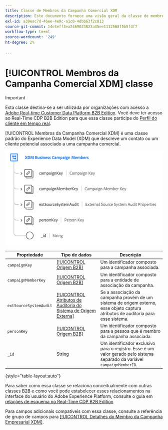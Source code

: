```yaml
---
title: Classe de Membros da Campanha Comercial XDM
description: Este documento fornece uma visão geral da classe de membros da campanha comercial XDM no Experience Data Model (XDM).
exl-id: a39eac7d-46ee-4e9c-a1c0-4dbb63f2c813
source-git-commit: 14e3eff3ea2469023823a35ee1112568f5b5f4f7
workflow-type: tm+mt
source-wordcount: '249'
ht-degree: 2%

---
```


# [!UICONTROL Membros da Campanha Comercial XDM] classe

>[!IMPORTANT]
>
>Esta classe destina-se a ser utilizada por organizações com acesso a [Adobe Real-time Customer Data Platform B2B Edition](../../../rtcdp/b2b-overview.md). Você deve ter acesso ao Real-Time CDP B2B Edition para que essa classe participe do [Perfil do cliente em tempo real](../../../profile/home.md).

[!UICONTROL Membros da Campanha Comercial XDM] é uma classe padrão do Experience Data Model (XDM) que descreve um contato ou um cliente potencial associado a uma campanha comercial.

![A estrutura da classe membros da campanha comercial XDM como ela aparece na interface do usuário](../../images/classes/b2b/business-campaign-members.png)

| Propriedade | Tipo de dados | Descrição |
| --- | --- | --- |
| `campaignKey` | [[!UICONTROL Origem B2B]](../../data-types/b2b-source.md) | Um identificador composto para a campanha associada. |
| `campaignMemberKey` | [[!UICONTROL Origem B2B]](../../data-types/b2b-source.md) | Um identificador composto para a entidade de associação da campanha. |
| `extSourceSystemAudit` | [[!UICONTROL Atributos de Auditoria do Sistema de Origem Externa]](../../data-types/external-source-system-audit-attributes.md) | Se a associação da campanha provém de um sistema de origem externo, esse objeto captura atributos de auditoria para esse sistema. |
| `personKey` | [[!UICONTROL Origem B2B]](../../data-types/b2b-source.md) | Um identificador composto para a pessoa que é membro da campanha associada. |
| `_id` | String | Um identificador exclusivo para o registro. Esse é um valor gerado pelo sistema separado da variável `campaignMemberID`. |

{style=&quot;table-layout:auto&quot;}

Para saber como essa classe se relaciona conceitualmente com outras classes B2B e como você pode estabelecer esses relacionamentos na interface do usuário do Adobe Experience Platform, consulte o guia em [relações de esquema no Real-Time CDP B2B Edition](../../tutorials/relationship-b2b.md)

Para campos adicionais compatíveis com essa classe, consulte a referência de grupo de campos para [[!UICONTROL Detalhes do Membro da Campanha Empresarial XDM]](../../field-groups/b2b-campaign-members/details.md).
